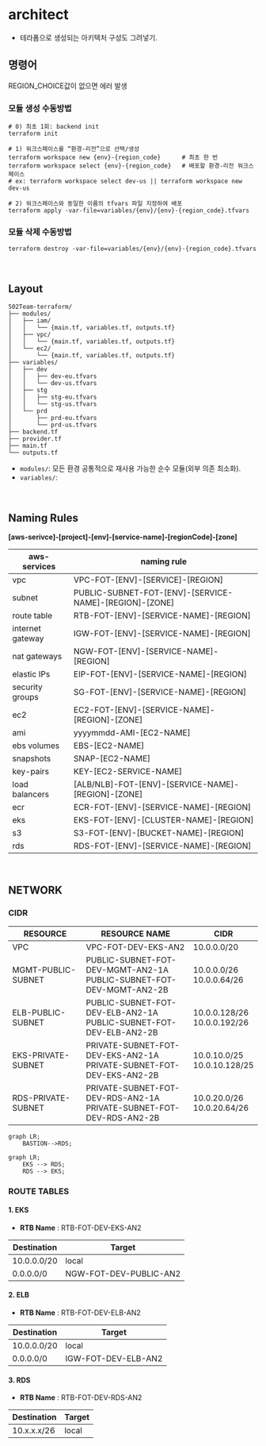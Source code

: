 # architect  
- 테라폼으로 생성되는 아키텍처 구성도 그려넣기.

## 명령어
REGION_CHOICE값이 없으면 에러 발생  

### 모듈 생성 수동방법
```
# 0) 최초 1회: backend init
terraform init

# 1) 워크스페이스를 “환경-리전”으로 선택/생성
terraform workspace new {env}-{region_code}      # 최초 한 번
terraform workspace select {env}-{region_code}   # 배포할 환경-리전 워크스페이스
# ex: terraform workspace select dev-us || terraform workspace new dev-us

# 2) 워크스페이스와 동일한 이름의 tfvars 파일 지정하여 배포
terraform apply -var-file=variables/{env}/{env}-{region_code}.tfvars
```

### 모듈 삭제 수동방법
```
terraform destroy -var-file=variables/{env}/{env}-{region_code}.tfvars
```
<br>

## Layout
```
502Team-terraform/
├── modules/
│   ├── iam/ 
│   │   └── {main.tf, variables.tf, outputs.tf}
│   ├── vpc/
│   │   └── {main.tf, variables.tf, outputs.tf}
│   └── ec2/
│       └── {main.tf, variables.tf, outputs.tf}
├── variables/
│   ├── dev
│   │   ├── dev-eu.tfvars
│   │   └── dev-us.tfvars
│   ├── stg
│   │   ├── stg-eu.tfvars
│   │   └── stg-us.tfvars
│   └── prd
│       ├── prd-eu.tfvars
│       └── prd-us.tfvars
├── backend.tf
├── provider.tf
├── main.tf
└── outputs.tf
```

- `modules/`: 모든 환경 공통적으로 재사용 가능한 순수 모듈(외부 의존 최소화).   
- `variables/`: 
<br>

## Naming Rules
**[aws-serivce]-[project]-[env]-[service-name]-[regionCode]-[zone]**  

| aws-services       | naming rule  |
| ------------------ | ------------ |
| vpc                | VPC-FOT-[ENV]-[SERVICE]-[REGION] | 
| subnet             | PUBLIC-SUBNET-FOT-[ENV]-[SERVICE-NAME]-[REGION]-[ZONE] |
| route table        | RTB-FOT-[ENV]-[SERVICE-NAME]-[REGION] |
| internet gateway   | IGW-FOT-[ENV]-[SERVICE-NAME]-[REGION] |
| nat gateways       | NGW-FOT-[ENV]-[SERVICE-NAME]-[REGION] |
| elastic IPs        | EIP-FOT-[ENV]-[SERVICE-NAME]-[REGION] | 
| security groups    | SG-FOT-[ENV]-[SERVICE-NAME]-[REGION] | 
| ec2                | EC2-FOT-[ENV]-[SERVICE-NAME]-[REGION]-[ZONE] |
| ami                | yyyymmdd-AMI-[EC2-NAME] |
| ebs volumes        | EBS-[EC2-NAME] |
| snapshots          | SNAP-[EC2-NAME] | 
| key-pairs          | KEY-[EC2-SERVICE-NAME] |
| load balancers     | [ALB/NLB]-FOT-[ENV]-[SERVICE-NAME]-[REGION]-[ZONE] |
| ecr                | ECR-FOT-[ENV]-[SERVICE-NAME]-[REGION] |
| eks                | EKS-FOT-[ENV]-[CLUSTER-NAME]-[REGION] |
| s3                 | S3-FOT-[ENV]-[BUCKET-NAME]-[REGION] |
| rds                | RDS-FOT-[ENV]-[SERVICE-NAME]-[REGION] |
<br>

## NETWORK
### CIDR  
| RESOURCE           | RESOURCE NAME                                                            | CIDR                            |
| ------------------ | -------------------------------------------------------------------------| ------------------------------- |
| VPC                | VPC-FOT-DEV-EKS-AN2                                                      | 10.0.0.0/20                     |
| MGMT-PUBLIC-SUBNET | PUBLIC-SUBNET-FOT-DEV-MGMT-AN2-1A <br> PUBLIC-SUBNET-FOT-DEV-MGMT-AN2-2B | 10.0.0.0/26 <br> 10.0.0.64/26   |
| ELB-PUBLIC-SUBNET  | PUBLIC-SUBNET-FOT-DEV-ELB-AN2-1A <br> PUBLIC-SUBNET-FOT-DEV-ELB-AN2-2B   | 10.0.0.128/26 <br> 10.0.0.192/26|
| EKS-PRIVATE-SUBNET | PRIVATE-SUBNET-FOT-DEV-EKS-AN2-1A <br> PRIVATE-SUBNET-FOT-DEV-EKS-AN2-2B | 10.0.10.0/25 <br> 10.0.10.128/25|
| RDS-PRIVATE-SUBNET | PRIVATE-SUBNET-FOT-DEV-RDS-AN2-1A <br> PRIVATE-SUBNET-FOT-DEV-RDS-AN2-2B | 10.0.20.0/26 <br> 10.0.20.64/26 |

```mermaid
graph LR; 
    BASTION-->RDS;
```
```mermaid
graph LR;
    EKS --> RDS;
    RDS --> EKS;
```
<!-- TD(Top Down)    : 세로 방향으로 다이어그램 생성 -->
<!-- LR(Left Right)  : 가로 방향으로 다이어그램 생성 -->

### ROUTE TABLES
#### 1. EKS  
- **RTB Name** : RTB-FOT-DEV-EKS-AN2  

| Destination | Target                 |
| ----------- | ---------------------- |
| 10.0.0.0/20 | local                  |
| 0.0.0.0/0   | NGW-FOT-DEV-PUBLIC-AN2 |

#### 2. ELB  
- **RTB Name** : RTB-FOT-DEV-ELB-AN2  

| Destination | Target              |
| ----------- | ------------------- |
| 10.0.0.0/20 | local               |
| 0.0.0.0/0   | IGW-FOT-DEV-ELB-AN2 |

#### 3. RDS  
- **RTB Name** : RTB-FOT-DEV-RDS-AN2  

| Destination | Target              |
| ----------- | ------------------- |
| 10.x.x.x/26 | local               |